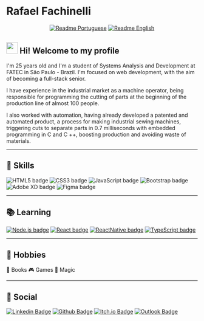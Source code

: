 # Rafael Fachinelli

<div align="center">

[![Readme Portuguese](https://img.shields.io/badge/Readme-PT--BR-success?style=for-the-badge)](https://github.com/rafaelfachinelli/rafaelfachinelli/blob/master/README.md)
[![Readme English](https://img.shields.io/badge/Readme-EN--US-blue?style=for-the-badge)](https://github.com/rafaelfachinelli/rafaelfachinelli/blob/master/README_EN-US.md)

</div>

## <img src="https://media.giphy.com/media/hvRJCLFzcasrR4ia7z/giphy.gif" width="30px"> Hi! Welcome to my profile

I'm 25 years old and I'm a student of Systems Analysis and Development at FATEC in São Paulo - Brazil. I'm focused on web development, with the aim of becoming a full-stack senior.

I have experience in the industrial market as a machine operator, being responsible for programming the cutting of parts at the beginning of the production line of almost 100 people.

I also worked with automation, having already developed a patented and automated product, a process for making industrial sewing machines, triggering cuts to separate parts in 0.7 milliseconds with embedded programming in C and C ++, boosting production and avoiding waste of materials.

----

## 📌 Skills

![HTML5 badge](https://img.shields.io/badge/-HTML5-E34F26?style=flat-square&logo=HTML5&logoColor=white)
![CSS3 badge](https://img.shields.io/badge/-CSS3-1572B6?style=flat-square&logo=CSS3&logoColor=white)
![JavaScript badge](https://img.shields.io/badge/-JavaScript-F29400?style=flat-square&logo=javascript&logoColor=white)
![Bootstrap badge](https://img.shields.io/badge/-Bootstrap-563D7C?style=flat-square&logo=bootstrap&logoColor=white)
![Adobe XD badge](https://img.shields.io/badge/-Adobe_XD-FF26BE?style=flat-square&logo=adobe-xd&logoColor=white)
![Figma badge](https://img.shields.io/badge/-Figma-F24E1E?style=flat-square&logo=figma&logoColor=white)

----

## 📚 Learning

[![Node.js badge](https://img.shields.io/badge/-Node.js-339933?style=flat-square&logo=node.js&logoColor=white&link=https://nodejs.org/en/)](https://nodejs.org/en/)
[![React badge](https://img.shields.io/badge/-ReactJS-13B5EA?style=flat-square&logo=react&logoColor=white&link=https://reactjs.org)](https://reactjs.org)
[![ReactNative badge](https://img.shields.io/badge/-React_Native-563D7C?style=flat-square&logo=react&logoColor=white&link=https://reactnative.dev)](https://reactnative.dev)
[![TypeScript badge](https://img.shields.io/badge/-TypeScript-3178C6?style=flat-square&logo=typescript&logoColor=white&link=https://reactnative.dev)](https://reactnative.dev)

----

## 💙 Hobbies

📖 Books
🎮 Games
🔮 Magic

----

## 📓 Social

[![Linkedin Badge](https://img.shields.io/badge/-Rafael_Fachinelli-blue?style=flat-square&logo=Linkedin&logoColor=white&link=https://www.linkedin.com/in/rafaelfachinelli/)](https://www.linkedin.com/in/rafaelfachinelli/)
[![Github Badge](https://img.shields.io/badge/-rafaelfachinelli-000?style=flat-square&logo=Github&logoColor=white&link=https://github.com/rafaelfachinelli)](https://github.com/rafaelfachinelli)
[![Itch.io Badge](https://img.shields.io/badge/-rafaelfachinelli-FA5C5C?style=flat-square&logo=itch.io&logoColor=white&link=https://rafael-fachinelli.itch.io/)](https://rafael-fachinelli.itch.io/)
[![Outlook Badge](https://img.shields.io/badge/-rafael.fachinelli@fatec.sp.gov.br-0078d4?style=flat-square&logo=microsoft-outlook&logoColor=white&link=mailto:rafael.fachinelli@fatec.sp.gov.br)](mailto:rafael.fachinelli@fatec.sp.gov.br)
